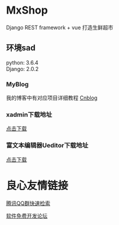 # MxShop
Django REST framework + vue 打造生鲜超市 

## 环境sad
python: 3.6.4  
Django: 2.0.2
### MyBlog
我的博客中有对应项目详细教程
[Cnblog](http://www.cnblogs.com/)  
### xadmin下载地址
[点击下载](https://github.com/sshwsfc/xadmin/tree/django2)  
### 富文本编辑器Ueditor下载地址
[点击下载](https://github.com/twz915/DjangoUeditor3/)  




 # 良心友情链接

[腾讯QQ群快速检索](http://u.720life.cn/s/8cf73f7c)

[软件免费开发论坛](http://u.720life.cn/s/bbb01dc0)
